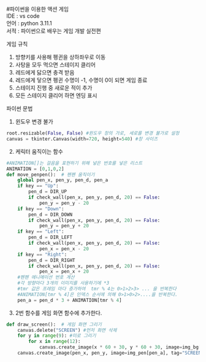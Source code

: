 #파이썬을 이용한 액션 게임  
IDE : vs code  
언어 : python 3.11.1  
서적 : 파이썬으로 배우는 게임 개발 실전편  

게임 규칙
1. 방향키를 사용해 펭귄을 상하좌우로 이동
2. 사탕을 모두 먹으면 스테이지 클리어
3. 레드에게 닳으면 충격 받음
4. 레드에게 닿으면 펭귄 수명이 -1, 수명이 0이 되면 게임 종료
5. 스테이지 진행 중 새로운 적이 추가
6. 모든 스테이지 클리어 하면 엔딩 표시

파이썬 문법  
1. 윈도우 변경 불가
```py
root.resizable(False, False) #윈도우 창의 가로, 세로를 변경 불가로 설정
canvas = tkinter.Canvas(width=720, height=540) #창 사이즈
```
2. 케릭터 움직이는 함수
```py
#ANIMATION[]는 걸음을 표현하기 위해 넣은 번호를 넣은 리스트
ANIMATION = [0,1,0,2]
def move_penpen():  # 펜펜 움직이기
    global pen_x, pen_y, pen_d, pen_a
    if key == "Up":
        pen_d = DIR_UP
        if check_wall(pen_x, pen_y, pen_d, 20) == False:
            pen_y = pen_y - 20
    if key == "Down":
        pen_d = DIR_DOWN
        if check_wall(pen_x, pen_y, pen_d, 20) == False:
            pen_y = pen_y + 20
    if key == "Left":
        pen_d = DIR_LEFT
        if check_wall(pen_x, pen_y, pen_d, 20) == False:
            pen_x = pen_x - 20
    if key == "Right":
        pen_d = DIR_RIGHT
        if check_wall(pen_x, pen_y, pen_d, 20) == False:
            pen_x = pen_x + 20
    #펜펜 에니메이션 번호 계산        
    #각 방향마다 3개의 이미지를 사용하기에 *3 
    #tmr 값은 프레임 마다 증가하여  tmr % 4는 0>1>2>3> ... 을 반복한다
    #ANIMATION[tmr % 4]은 인덱스 순서에 의해 0>1>0>2>....을 반복한다.
    pen_a = pen_d * 3 + ANIMATION[tmr % 4] 
```
3. 2번 함수를 게임 화면 함수에 추가한다.
```py
def draw_screen():  # 게임 화면 그리기
    canvas.delete("SCREEN") #먼저 화면 삭제
    for y in range(9): #미로 그리기
        for x in range(12):
            canvas.create_image(x * 60 + 30, y * 60 + 30, image=img_bg[map_data[y][x]], tag="SCREEN")
    canvas.create_image(pen_x, pen_y, image=img_pen[pen_a], tag="SCREEN") #pen_a #펜펜의 이미지 번호
```
